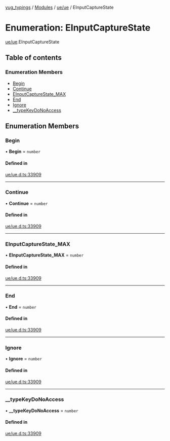 [yug_typings](../README.md) / [Modules](../modules.md) / [ue/ue](../modules/ue_ue.md) / EInputCaptureState

# Enumeration: EInputCaptureState

[ue/ue](../modules/ue_ue.md).EInputCaptureState

## Table of contents

### Enumeration Members

- [Begin](ue_ue.EInputCaptureState.md#begin)
- [Continue](ue_ue.EInputCaptureState.md#continue)
- [EInputCaptureState\_MAX](ue_ue.EInputCaptureState.md#einputcapturestate_max)
- [End](ue_ue.EInputCaptureState.md#end)
- [Ignore](ue_ue.EInputCaptureState.md#ignore)
- [\_\_typeKeyDoNoAccess](ue_ue.EInputCaptureState.md#__typekeydonoaccess)

## Enumeration Members

### Begin

• **Begin** = `number`

#### Defined in

[ue/ue.d.ts:33909](https://github.com/YugMetaverse/yug_typings/blob/25cad34/ue/ue.d.ts#L33909)

___

### Continue

• **Continue** = `number`

#### Defined in

[ue/ue.d.ts:33909](https://github.com/YugMetaverse/yug_typings/blob/25cad34/ue/ue.d.ts#L33909)

___

### EInputCaptureState\_MAX

• **EInputCaptureState\_MAX** = `number`

#### Defined in

[ue/ue.d.ts:33909](https://github.com/YugMetaverse/yug_typings/blob/25cad34/ue/ue.d.ts#L33909)

___

### End

• **End** = `number`

#### Defined in

[ue/ue.d.ts:33909](https://github.com/YugMetaverse/yug_typings/blob/25cad34/ue/ue.d.ts#L33909)

___

### Ignore

• **Ignore** = `number`

#### Defined in

[ue/ue.d.ts:33909](https://github.com/YugMetaverse/yug_typings/blob/25cad34/ue/ue.d.ts#L33909)

___

### \_\_typeKeyDoNoAccess

• **\_\_typeKeyDoNoAccess** = `number`

#### Defined in

[ue/ue.d.ts:33909](https://github.com/YugMetaverse/yug_typings/blob/25cad34/ue/ue.d.ts#L33909)
